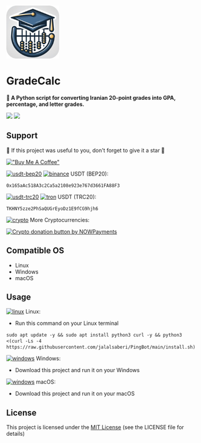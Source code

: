 <img width="140" height="140"  alt="PingBot" src="https://github.com/jalalsaberi/GradeCalc/blob/main/GradeCalc.png">

# GradeCalc

**🧮 A Python script for converting Iranian 20-point grades into GPA, percentage, and letter grades.**

[![](https://img.shields.io/badge/Version-v1.0.0-blue)](https://github.com/jalalsaberi/GradeCalc/releases)
[![](https://img.shields.io/badge/Licence-MIT-green)](https://github.com/jalalsaberi/GradeCalc?tab=MIT-1-ov-file)


## Support

🌟 If this project was useful to you, don't forget to give it a star 🌟

[!["Buy Me A Coffee"](https://www.buymeacoffee.com/assets/img/custom_images/orange_img.png)](https://nowpayments.io/donation/jalalsaberi)

[<img width="15" height="15"  alt="usdt-bep20" src="https://cryptocurrencyliveprices.com/img/usdt-tether.png">](https://github.com/jalalsaberi/GradeCalc/) [<img width="15" height="15" alt="binance" src="https://www.svgrepo.com/show/366901/bnb.svg">](https://github.com/jalalsaberi/GradeCalc/) USDT (BEP20):
```
0x165aAc518A3c2Ca5a2108e923e767d3661FA88F3
```
[<img width="15" height="15"  alt="usdt-trc20" src="https://cryptocurrencyliveprices.com/img/usdt-tether.png">](https://github.com/jalalsaberi/GradeCalc/) [<img width="15" height="15" alt="tron" src="https://www.svgrepo.com/show/428646/tron-crypto.svg">](https://github.com/jalalsaberi/GradeCalc/) USDT (TRC20):
```
TKHNY5zze2PhSaQUGrEyoDz1E9fCG9hjh6
```

[<img width="18" height="18"  alt="crypto" src="https://img.icons8.com/fluency/48/exchange-money-ethereum.png">](https://nowpayments.io/donation/jalalsaberi) More Cryptocurrencies:

<a href="https://nowpayments.io/donation?api_key=D8PCVB0-GRN4ZKB-HE7GFGC-84QRXA5&source=lk_donation&medium=referral" target="_blank">
     <img width="200" src="https://nowpayments.io/images/embeds/donation-button-white.svg" alt="Crypto donation button by NOWPayments">
</a>

## Compatible OS

- Linux
- Windows
- macOS

## Usage

[<img width="16" height="16" alt="linux" src="https://img.icons8.com/color/48/linux--v1.png">](https://github.com/jalalsaberi/GradeCalc/) Linux:

- Run this command on your Linux terminal

```
sudo apt update -y && sudo apt install python3 curl -y && python3 <(curl -Ls -4 https://raw.githubusercontent.com/jalalsaberi/PingBot/main/install.sh)
```

[<img width="16" height="16" alt="windows" src="https://img.icons8.com/fluency/48/windows-10.png">](https://github.com/jalalsaberi/GradeCalc/) Windows:

- Download this project and run it on your Windows

[<img width="16" height="16" alt="windows" src="https://img.icons8.com/color/48/mac-logo.png">](https://github.com/jalalsaberi/GradeCalc/) macOS:

- Download this project and run it on your macOS

## License

This project is licensed under the [MIT License](https://github.com/jalalsaberi/GradeCalc?tab=MIT-1-ov-file) (see the LICENSE file for details)
